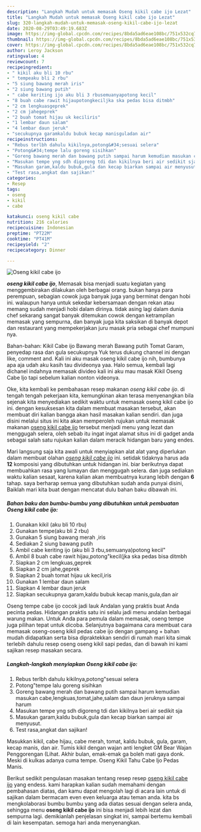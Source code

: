 ```yaml
---
description: "Langkah Mudah untuk memasak Oseng kikil cabe ijo Lezat"
title: "Langkah Mudah untuk memasak Oseng kikil cabe ijo Lezat"
slug: 320-langkah-mudah-untuk-memasak-oseng-kikil-cabe-ijo-lezat
date: 2020-08-29T03:49:19.683Z
image: https://img-global.cpcdn.com/recipes/8bda5ad6eae108bc/751x532cq70/oseng-kikil-cabe-ijo-foto-resep-utama.jpg
thumbnail: https://img-global.cpcdn.com/recipes/8bda5ad6eae108bc/751x532cq70/oseng-kikil-cabe-ijo-foto-resep-utama.jpg
cover: https://img-global.cpcdn.com/recipes/8bda5ad6eae108bc/751x532cq70/oseng-kikil-cabe-ijo-foto-resep-utama.jpg
author: Leroy Jackson
ratingvalue: 4
reviewcount: 7
recipeingredient:
- " kikil aku bli 10 rbu"
- " tempeaku bli 2 rbu"
- "5 siung bawang merah iris"
- "2 siung bawang putih"
- " cabe keriting ijo aku bli 3 rbusemuanyapotong kecil"
- "8 buah cabe rawit hijaupotongkeciljka ska pedas bisa ditmbh"
- "2 cm lengkuasgeprek"
- "2 cm jahegeprek"
- "2 buah tomat hijau uk keciliris"
- "1 lembar daun salam"
- "4 lembar daun jeruk"
- "secukupnya garamkaldu bubuk kecap manisguladan air"
recipeinstructions:
- "Rebus terlbh dahulu kikilnya,potong&#34;sesuai selera"
- "Potong&#34;tempe lalu goreng sisihkan"
- "Goreng bawang merah dan bawang putih sampai harum kemudian masukan cabe,lengkuas,tomat,jahe,salam dan daun jeruknya sampai harum"
- "Masukan tempe yng sdh digoreng tdi dan kikilnya beri air sedikit sja"
- "Masukan garam,kaldu bubuk,gula dan kecap biarkan sampai air menyusut."
- "Test rasa,angkat dan sajikan!"
categories:
- Resep
tags:
- oseng
- kikil
- cabe

katakunci: oseng kikil cabe 
nutrition: 216 calories
recipecuisine: Indonesian
preptime: "PT22M"
cooktime: "PT41M"
recipeyield: "2"
recipecategory: Dinner

---
```



![Oseng kikil cabe ijo](https://img-global.cpcdn.com/recipes/8bda5ad6eae108bc/751x532cq70/oseng-kikil-cabe-ijo-foto-resep-utama.jpg)

<b><i>oseng kikil cabe ijo</i></b>, Memasak bisa menjadi suatu kegiatan yang menggembirakan dilakukan oleh berbagai orang. bukan hanya para perempuan, sebagian cowok juga banyak juga yang berminat dengan hobi ini. walaupun hanya untuk sekedar kebersamaan dengan rekan atau memang sudah menjadi hobi dalam dirinya. tidak asing lagi dalam dunia chef sekarang sangat banyak ditemukan cowok dengan ketrampilan memasak yang sempurna, dan banyak juga kita saksikan di banyak depot dan restaurant yang mempekerjakan juru masak pria sebagai chef mumpuni nya.

Bahan-bahan: Kikil Cabe ijo Bawang merah Bawang putih Tomat Garam, penyedap rasa dan gula secukupnya Yuk terus dukung channel ini dengan like, comment and. Kali ini aku masak oseng kikil cabe ijo nih, bumbunya apa aja udah aku kasih tau divideonya yaa. Halo semua, kembali lagi dichanel indahnya memasak divideo kali ini aku mau masak Kikil Oseng Cabe Ijo tapi sebelum kalian nonton videonya.

Oke, kita kembali ke pembahasan resep makanan <i>oseng kikil cabe ijo</i>. di tengah tengah pekerjaan kita, kemungkinan akan terasa menyenangkan bila sejenak kita menyediakan sedikit waktu untuk memasak oseng kikil cabe ijo ini. dengan kesuksesan kita dalam membuat masakan tersebut, akan membuat diri kalian bangga akan hasil masakan kalian sendiri. dan juga disini melalui situs ini kita akan memperoleh rujukan untuk memasak makanan <u>oseng kikil cabe ijo</u> tersebut menjadi menu yang lezat dan menggugah selera, oleh sebab itu ingat ingat alamat situs ini di gadget anda sebagai salah satu rujukan kalian dalam meracik hidangan baru yang endes.


Mari langsung saja kita awali untuk menyiapkan alat alat yang diperlukan dalam membuat olahan <u><i>oseng kikil cabe ijo</i></u> ini. setidak tidaknya harus ada <b>12</b> komposisi yang dibutuhkan untuk hidangan ini. biar berikutnya dapat membuahkan rasa yang lumayan dan menggugah selera. dan juga sediakan waktu kalian sesaat, karena kalian akan membuatnya kurang lebih dengan <b>6</b> tahap. saya berharap semua yang dibutuhkan sudah anda punyai disini, Baiklah mari kita buat dengan mencatat dulu bahan baku dibawah ini.

<!--inarticleads1-->

##### Bahan baku dan bumbu-bumbu yang dibutuhkan untuk pembuatan Oseng kikil cabe ijo:

1. Gunakan  kikil (aku bli 10 rbu)
1. Gunakan  tempe(aku bli 2 rbu)
1. Gunakan 5 siung bawang merah ,iris
1. Sediakan 2 siung bawang putih
1. Ambil  cabe keriting ijo (aku bli 3 rbu,semuanya)potong kecil&#34;
1. Ambil 8 buah cabe rawit hijau,potong&#34;kecil(jka ska pedas bisa ditmbh
1. Siapkan 2 cm lengkuas,geprek
1. Siapkan 2 cm jahe,geprek
1. Siapkan 2 buah tomat hijau uk kecil,iris
1. Gunakan 1 lembar daun salam
1. Siapkan 4 lembar daun jeruk
1. Siapkan secukupnya garam,kaldu bubuk kecap manis,gula,dan air


Oseng tempe cabe ijo cocok jadi lauk Andalan yang praktis buat Anda pecinta pedas. Hidangan praktis satu ini selalu jadi menu andalan berbagai warung makan. Untuk Anda para pemula dalam memasak, oseng tempe juga pilihan tepat untuk dicoba. Selanjutnya bagaimana cara membuat cara memasak oseng-oseng kikil pedas cabe ijo dengan gampang + bahan mudah didapatkan serta bisa dipraktekkan sendiri di rumah mari kita simak terlebih dahulu resep oseng oseng kikil sapi pedas, dan di bawah ini kami sajikan resep masakan secara. 

<!--inarticleads2-->

##### Langkah-langkah menyiapkan Oseng kikil cabe ijo:

1. Rebus terlbh dahulu kikilnya,potong&#34;sesuai selera
1. Potong&#34;tempe lalu goreng sisihkan
1. Goreng bawang merah dan bawang putih sampai harum kemudian masukan cabe,lengkuas,tomat,jahe,salam dan daun jeruknya sampai harum
1. Masukan tempe yng sdh digoreng tdi dan kikilnya beri air sedikit sja
1. Masukan garam,kaldu bubuk,gula dan kecap biarkan sampai air menyusut.
1. Test rasa,angkat dan sajikan!


Masukkan kikil, cabe hijau, cabe merah, tomat, kaldu bubuk, gula, garam, kecap manis, dan air. Tumis kikil dengan wajan anti lengket GM Bear Wajan Penggorengan (Lihat. Akhir bulan, emak-emak ga boleh mati gaya donk. Meski di kulkas adanya cuma tempe. Oseng Kikil Tahu Cabe Ijo Pedas Manis. 

Berikut sedikit pengulasan masakan tentang resep resep <u>oseng kikil cabe ijo</u> yang endess. kami harapkan kalian sudah memahami dengan pembahasan diatas, dan kamu dapat mengolah lagi di acara lain untuk di sajikan dalam bermacam even even keluarga atau teman anda. kita bs mengkolaborasi bumbu bumbu yang ada diatas sesuai dengan selera anda, sehingga menu <b>oseng kikil cabe ijo</b> ini bisa menjadi lebih lezat dan sempurna lagi. demikianlah penjelasan singkat ini, sampai bertemu kembali di lain kesempatan. semoga hari anda menyenangkan.
